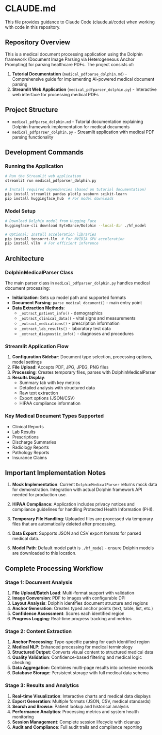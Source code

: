 # CLAUDE.md

This file provides guidance to Claude Code (claude.ai/code) when working with code in this repository.

## Repository Overview

This is a medical document processing application using the Dolphin framework (Document Image Parsing via Heterogeneous Anchor Prompting) for parsing healthcare PDFs. The project consists of:

1. **Tutorial Documentation** (`medical_pdfparse_dolphin.md`) - Comprehensive guide for implementing AI-powered medical document parsing
2. **Streamlit Web Application** (`medical_pdfparser_dolphin.py`) - Interactive web interface for processing medical PDFs

## Project Structure

- `medical_pdfparse_dolphin.md` - Tutorial documentation explaining Dolphin framework implementation for medical documents
- `medical_pdfparser_dolphin.py` - Streamlit application with medical PDF parsing functionality

## Development Commands

### Running the Application
```bash
# Run the Streamlit web application
streamlit run medical_pdfparser_dolphin.py

# Install required dependencies (based on tutorial documentation)
pip install streamlit pandas plotly seaborn scikit-learn
pip install huggingface_hub  # For model downloads
```

### Model Setup
```bash
# Download Dolphin model from Hugging Face
huggingface-cli download ByteDance/Dolphin --local-dir ./hf_model

# Optional: Install acceleration libraries
pip install tensorrt-llm  # For NVIDIA GPU acceleration
pip install vllm  # For efficient inference
```

## Architecture

### DolphinMedicalParser Class
The main parser class in `medical_pdfparser_dolphin.py` handles medical document processing:

- **Initialization**: Sets up model path and supported formats
- **Document Parsing**: `parse_medical_document()` - main entry point
- **Data Extraction Methods**:
  - `_extract_patient_info()` - demographics
  - `_extract_clinical_data()` - vital signs and measurements
  - `_extract_medications()` - prescription information
  - `_extract_lab_results()` - laboratory test data
  - `_extract_diagnostic_info()` - diagnoses and procedures

### Streamlit Application Flow
1. **Configuration Sidebar**: Document type selection, processing options, model settings
2. **File Upload**: Accepts PDF, JPG, JPEG, PNG files
3. **Processing**: Creates temporary files, parses with DolphinMedicalParser
4. **Results Display**: 
   - Summary tab with key metrics
   - Detailed analysis with structured data
   - Raw text extraction
   - Export options (JSON/CSV)
   - HIPAA compliance information

### Key Medical Document Types Supported
- Clinical Reports
- Lab Results
- Prescriptions
- Discharge Summaries
- Radiology Reports
- Pathology Reports
- Insurance Claims

## Important Implementation Notes

1. **Mock Implementation**: Current `DolphinMedicalParser` returns mock data for demonstration. Integration with actual Dolphin framework API needed for production use.

2. **HIPAA Compliance**: Application includes privacy notices and compliance guidelines for handling Protected Health Information (PHI).

3. **Temporary File Handling**: Uploaded files are processed via temporary files that are automatically deleted after processing.

4. **Data Export**: Supports JSON and CSV export formats for parsed medical data.

5. **Model Path**: Default model path is `./hf_model` - ensure Dolphin models are downloaded to this location.

## Complete Processing Workflow

### Stage 1: Document Analysis
1. **File Upload/Batch Load**: Multi-format support with validation
2. **Image Conversion**: PDF to images with configurable DPI
3. **Layout Analysis**: Dolphin identifies document structure and regions
4. **Anchor Generation**: Creates typed anchor points (text, table, list, etc.)
5. **Confidence Assessment**: Scores each identified region
6. **Progress Logging**: Real-time progress tracking and metrics

### Stage 2: Content Extraction
1. **Anchor Processing**: Type-specific parsing for each identified region
2. **Medical NLP**: Enhanced processing for medical terminology
3. **Structured Output**: Converts visual content to structured medical data
4. **Quality Validation**: Confidence-based filtering and medical logic checking
5. **Data Aggregation**: Combines multi-page results into cohesive records
6. **Database Storage**: Persistent storage with full medical data schema

### Stage 3: Results and Analytics
1. **Real-time Visualization**: Interactive charts and medical data displays
2. **Export Generation**: Multiple formats (JSON, CSV, medical standards)
3. **Search and Browse**: Patient lookup and historical analysis
4. **Performance Analytics**: Processing metrics and system health monitoring
5. **Session Management**: Complete session lifecycle with cleanup
6. **Audit and Compliance**: Full audit trails and compliance reporting